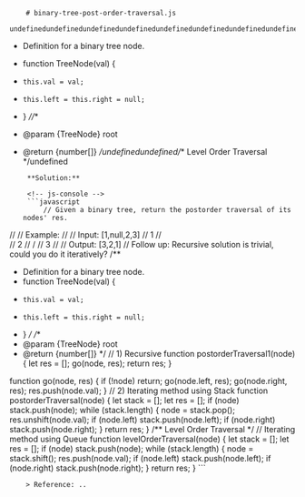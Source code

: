 
        # binary-tree-post-order-traversal.js
        undefinedundefinedundefinedundefinedundefinedundefinedundefinedundefinedundefinedundefinedundefinedundefinedundefined/**
 * Definition for a binary tree node.
 * function TreeNode(val) {
 *     this.val = val;
 *     this.left = this.right = null;
 * }
 *//**
 * @param {TreeNode} root
 * @return {number[]}
 */undefinedundefined/** Level Order Traversal */undefined
        
        **Solution:**
        
        <!-- js-console -->
        ```javascript
            // Given a binary tree, return the postorder traversal of its nodes' res.
//
// Example:
//
// Input: [1,null,2,3]
//    1
//     \
//      2
//     /
//    3
//
// Output: [3,2,1]
// Follow up: Recursive solution is trivial, could you do it iteratively?
/**
 * Definition for a binary tree node.
 * function TreeNode(val) {
 *     this.val = val;
 *     this.left = this.right = null;
 * }
 */
/**
 * @param {TreeNode} root
 * @return {number[]}
 */
// 1) Recursive
function postorderTraversal1(node) {
    let res = [];
    go(node, res);
    return res;
}

function go(node, res) {
    if (!node) return;
    go(node.left, res);
    go(node.right, res);
    res.push(node.val);
}
// 2) Iterating method using Stack
function postorderTraversal(node) {
    let stack = [];
    let res = [];
    if (node) stack.push(node);
    while (stack.length) {
        node = stack.pop();
        res.unshift(node.val);
        if (node.left) stack.push(node.left);
        if (node.right) stack.push(node.right);
    }
    return res;
}
/** Level Order Traversal */
// Iterating method using Queue
function levelOrderTraversal(node) {
    let stack = [];
    let res = [];
    if (node) stack.push(node);
    while (stack.length) {
        node = stack.shift();
        res.push(node.val);
        if (node.left) stack.push(node.left);
        if (node.right) stack.push(node.right);
    }
    return res;
}
        ```
        
        > Reference: ..
        
        